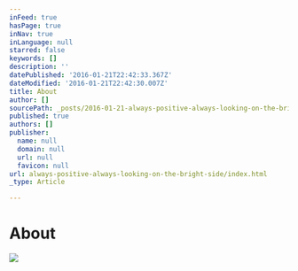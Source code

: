 ```yaml
---
inFeed: true
hasPage: true
inNav: true
inLanguage: null
starred: false
keywords: []
description: ''
datePublished: '2016-01-21T22:42:33.367Z'
dateModified: '2016-01-21T22:42:30.007Z'
title: About
author: []
sourcePath: _posts/2016-01-21-always-positive-always-looking-on-the-bright-side.md
published: true
authors: []
publisher:
  name: null
  domain: null
  url: null
  favicon: null
url: always-positive-always-looking-on-the-bright-side/index.html
_type: Article

---
```

# About
![](https://the-grid-user-content.s3-us-west-2.amazonaws.com/1938ae0f-5c25-4e4f-b200-9e06e2eb7e4a.jpg)